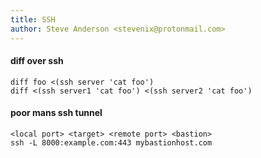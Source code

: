 ```yaml
---
title: SSH
author: Steve Anderson <stevenix@protonmail.com>
---
```


#### diff over ssh
    diff foo <(ssh server 'cat foo')
    diff <(ssh server1 'cat foo') <(ssh server2 'cat foo')

#### poor mans ssh tunnel
    <local port> <target> <remote port> <bastion>
    ssh -L 8000:example.com:443 mybastionhost.com
